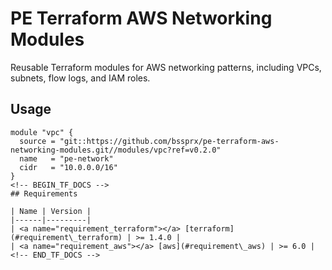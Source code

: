 # PE Terraform AWS Networking Modules

Reusable Terraform modules for AWS networking patterns, including VPCs, subnets, flow logs, and IAM roles.

## Usage

```hcl
module "vpc" {
  source = "git::https://github.com/bssprx/pe-terraform-aws-networking-modules.git//modules/vpc?ref=v0.2.0"
  name   = "pe-network"
  cidr   = "10.0.0.0/16"
}
<!-- BEGIN_TF_DOCS -->
## Requirements

| Name | Version |
|------|---------|
| <a name="requirement_terraform"></a> [terraform](#requirement\_terraform) | >= 1.4.0 |
| <a name="requirement_aws"></a> [aws](#requirement\_aws) | >= 6.0 |
<!-- END_TF_DOCS -->